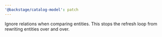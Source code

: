 ```yaml
---
'@backstage/catalog-model': patch
---
```


Ignore relations when comparing entities. This stops the refresh loop from rewriting entities over and over.
